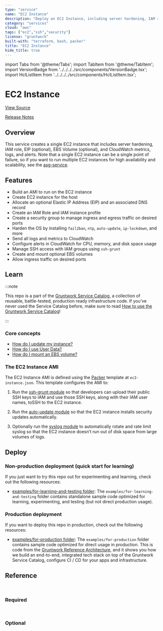 ```yaml
---
type: "service"
name: "EC2 Instance"
description: "Deploy an EC2 Instance, including server hardening, IAM role, EIP, EBS Volume, and CloudWatch metrics, logs, and alerts."
category: "services"
cloud: "aws"
tags: ["ec2","ssh","security"]
license: "gruntwork"
built-with: "terraform, bash, packer"
title: "EC2 Instance"
hide_title: true
---
```


import Tabs from '@theme/Tabs';
import TabItem from '@theme/TabItem';
import VersionBadge from '../../../../src/components/VersionBadge.tsx';
import HclListItem from '../../../../src/components/HclListItem.tsx';

<VersionBadge version="0.85.0" lastModifiedVersion="0.84.4"/>

# EC2 Instance


<a href="https://github.com/gruntwork-io/terraform-aws-service-catalog/tree/master/modules/services/ec2-instance" className="link-button">View Source</a>

<a href="https://github.com/gruntwork-io/terraform-aws-service-catalog/releases?q=services%2Fec2-instance" className="link-button" title="Release notes for only the service catalog versions which impacted this service.">Release Notes</a>

## Overview

This service creates a single EC2 instance that includes server hardening, IAM role, EIP (optional), EBS Volume
(optional), and CloudWatch metrics, logs, and alerts. Note that a single EC2 instance can be a single point of failure,
so if you want to run multiple EC2 instances for high availability and scalability, see the
[asg-service](https://github.com/gruntwork-io/terraform-aws-service-catalog/tree/master/modules/services/asg-service).

## Features

*   Build an AMI to run on the EC2 instance
*   Create EC2 instance for the host
*   Allocate an optional Elastic IP Address (EIP) and an associated DNS record
*   Create an IAM Role and IAM instance profile
*   Create a security group to manage ingress and egress traffic on desired ports
*   Harden the OS by installing `fail2ban`, `ntp`, `auto-update`, `ip-lockdown`, and more
*   Send all logs and metrics to CloudWatch
*   Configure alerts in CloudWatch for CPU, memory, and disk space usage
*   Manage SSH access with IAM groups using `ssh-grunt`
*   Create and mount optional EBS volumes
*   Allow ingress traffic on desired ports

## Learn

:::note

This repo is a part of the [Gruntwork Service Catalog](https://github.com/gruntwork-io/terraform-aws-service-catalog/),
a collection of reusable, battle-tested, production ready infrastructure code.
If you’ve never used the Service Catalog before, make sure to read
[How to use the Gruntwork Service Catalog](https://docs.gruntwork.io/reference/services/intro/overview)!

:::

### Core concepts

*   [How do I update my instance?](https://github.com/gruntwork-io/terraform-aws-service-catalog/tree/master/modules/services/ec2-instance/core-concepts.md#how-do-i-update-my-instance)
*   [How do I use User Data?](https://github.com/gruntwork-io/terraform-aws-service-catalog/tree/master/modules/services/ec2-instance/core-concepts.md#how-do-i-use-user-data)
*   [How do I mount an EBS volume?](https://github.com/gruntwork-io/terraform-aws-service-catalog/tree/master/modules/services/ec2-instance/core-concepts.md#how-do-i-mount-an-ebs-volume)

### The EC2 Instance AMI

The EC2 Instance AMI is defined using the [Packer](https://www.packer.io/) template at `ec2-instance.json`.
This template configures the AMI to:

1.  Run the [ssh-grunt module](https://github.com/gruntwork-io/terraform-aws-security/tree/master/modules/ssh-grunt) so
    that developers can upload their public SSH keys to IAM and use those SSH keys, along with their IAM user names,
    toSSH to the EC2 instance.

2.  Run the [auto-update module](https://github.com/gruntwork-io/terraform-aws-security/tree/master/modules/auto-update)
    so that the EC2 instance installs security updates automatically.

3.  Optionally run the
    [syslog module](https://github.com/gruntwork-io/terraform-aws-monitoring/tree/master/modules/logs/syslog)
    to automatically rotate and rate limit syslog so that the EC2 instance doesn’t run out of disk space from large
    volumes of logs.

## Deploy

### Non-production deployment (quick start for learning)

If you just want to try this repo out for experimenting and learning, check out the following resources:

*   [examples/for-learning-and-testing folder](https://github.com/gruntwork-io/terraform-aws-service-catalog/tree/master/examples/for-learning-and-testing): The `examples/for-learning-and-testing`
    folder contains standalone sample code optimized for learning, experimenting, and testing (but not direct
    production usage).

### Production deployment

If you want to deploy this repo in production, check out the following resources:

*   [examples/for-production folder](https://github.com/gruntwork-io/terraform-aws-service-catalog/tree/master/examples/for-production): The `examples/for-production` folder contains sample code
    optimized for direct usage in production. This is code from the
    [Gruntwork Reference Architecture](https://gruntwork.io/reference-architecture), and it shows you how we build an
    end-to-end, integrated tech stack on top of the Gruntwork Service Catalog, configure CI / CD for your apps and
    infrastructure.

## Reference

<Tabs>
<TabItem value="inputs" label="Inputs" default>

<br/>

### Required

<HclListItem name="allow_port_from_cidr_blocks" requirement="required" description="Accept inbound traffic on these port ranges from the specified CIDR blocks" type="map" typeDetails="map(object({
    from_port   = number
    to_port     = number
    protocol    = string
    cidr_blocks = list(string)
  }))"/>

<HclListItem name="allow_port_from_security_group_ids" requirement="required" description="Accept inbound traffic on these port ranges from the specified security groups" type="map" typeDetails="map(object({
    from_port                = number
    to_port                  = number
    protocol                 = string
    source_security_group_id = string
  }))"/>

<HclListItem name="allow_ssh_from_cidr_blocks" requirement="required" description="Accept inbound SSH from these CIDR blocks" type="list" typeDetails="list(string)"/>

<HclListItem name="allow_ssh_from_security_group_ids" requirement="required" description="Accept inbound SSH from these security groups" type="list" typeDetails="list(string)"/>

<HclListItem name="ami" requirement="required" description="The AMI to run on the EC2 instance. This should be built from the Packer template under ec2-instance.json. One of var.ami or <a href=#ami_filters><code>ami_filters</code></a> is required. Set to null if looking up the ami with filters." type="string"/>

<HclListItem name="ami_filters" requirement="required" description="Properties on the AMI that can be used to lookup a prebuilt AMI for use with the EC2 instance. You can build the AMI using the Packer template ec2-instance.json. Only used if var.ami is null. One of var.ami or <a href=#ami_filters><code>ami_filters</code></a> is required. Set to null if passing the ami ID directly." type="object" typeDetails="object({
    # List of owners to limit the search. Set to null if you do not wish to limit the search by AMI owners.
    owners = list(string)
    # Name/Value pairs to filter the AMI off of. There are several valid keys, for a full reference, check out the
    # documentation for describe-images in the AWS CLI reference
    # (https://docs.aws.amazon.com/cli/latest/reference/ec2/describe-images.html).
    filters = list(object({
      name   = string
      values = list(string)
    }))
  })"/>

<HclListItem name="dns_zone_is_private" requirement="required" description="Specify whether we're selecting a private or public Route 53 DNS Zone" type="bool"/>

<HclListItem name="ebs_volumes" requirement="required" description="The EBS volumes to attach to the instance. This must be a map of key/value pairs." type="any"/>

<HclListItem name="instance_type" requirement="required" description="The type of instance to run for the EC2 instance" type="string"/>

<HclListItem name="name" requirement="required" description="The name of the EC2 instance and the other resources created by these templates" type="string"/>

<HclListItem name="route53_lookup_domain_name" requirement="required" description="The domain name to use to look up the Route 53 hosted zone. Will be a subset of <a href=#fully_qualified_domain_name><code>fully_qualified_domain_name</code></a>: e.g., my-company.com. Only one of <a href=#route53_lookup_domain_name><code>route53_lookup_domain_name</code></a> or <a href=#route53_zone_id><code>route53_zone_id</code></a> should be used."/>

<HclListItem name="route53_zone_id" requirement="required" description="The ID of the hosted zone to use. Allows specifying the hosted zone directly instead of looking it up via domain name. Only one of <a href=#route53_lookup_domain_name><code>route53_lookup_domain_name</code></a> or <a href=#route53_zone_id><code>route53_zone_id</code></a> should be used." type="string"/>

<HclListItem name="subnet_id" requirement="required" description="The ID of the subnet in which to deploy the EC2 instance. Must be a subnet in <a href=#vpc_id><code>vpc_id</code></a>." type="string"/>

<HclListItem name="vpc_id" requirement="required" description="The ID of the VPC in which to deploy the EC2 instance." type="string"/>


<br/>


### Optional

<HclListItem name="additional_security_group_ids" requirement="optional" description="A list of optional additional security group ids to assign to the EC2 instance." type="list" typeDetails="list(string)" defaultValue="[]"/>

<HclListItem name="alarms_sns_topic_arn" requirement="optional" description="The ARNs of SNS topics where CloudWatch alarms (e.g., for CPU, memory, and disk space usage) should send notifications." type="list" typeDetails="list(string)" defaultValue="[]"/>

<HclListItem name="attach_eip" requirement="optional" description="Determines if an Elastic IP (EIP) will be created for this instance." type="bool" defaultValue="true"/>

<HclListItem name="base_domain_name_tags" requirement="optional" description="Tags to use to filter the Route 53 Hosted Zones that might match the hosted zone's name (use if you have multiple public hosted zones with the same name)" type="map" typeDetails="map(string)" defaultValue="{}"/>

<HclListItem name="cloud_init_parts" requirement="optional" description="Cloud init scripts to run on the EC2 instance while it boots. See the part blocks in https://www.terraform.io/docs/providers/template/d/<a href=#cloudinit_config><code>cloudinit_config</code></a>.html for syntax." type="map" typeDetails="map(object({
    filename     = string
    content_type = string
    content      = string
  }))" defaultValue="{}"/>

<HclListItem name="cloudwatch_log_group_kms_key_id" requirement="optional" description="The ID (ARN, alias ARN, AWS ID) of a customer managed KMS Key to use for encrypting log data." type="string" defaultValue="null"/>

<HclListItem name="cloudwatch_log_group_retention_in_days" requirement="optional" description="The number of days to retain log events in the log group. Refer to https://registry.terraform.io/providers/hashicorp/aws/latest/docs/resources/<a href=#cloudwatch_log_group><code>cloudwatch_log_group</code></a>#<a href=#retention_in_days><code>retention_in_days</code></a> for all the valid values. When null, the log events are retained forever." type="number" defaultValue="null"/>

<HclListItem name="cloudwatch_log_group_tags" requirement="optional" description="Tags to apply on the CloudWatch Log Group, encoded as a map where the keys are tag keys and values are tag values." type="map" typeDetails="map(string)" defaultValue="null"/>

<HclListItem name="create_dns_record" requirement="optional" description="Set to true to create a DNS record in Route53 pointing to the EC2 instance. If true, be sure to set <a href=#fully_qualified_domain_name><code>fully_qualified_domain_name</code></a>." type="bool" defaultValue="true"/>

<HclListItem name="default_user" requirement="optional" description="The default OS user for the EC2 instance AMI. For AWS Ubuntu AMIs, which is what the Packer template in ec2-instance.json uses, the default OS user is 'ubuntu'." type="string" defaultValue="ubuntu"/>

<HclListItem name="dns_ttl" requirement="optional" description="DNS Time To Live in seconds." type="number" defaultValue="300"/>

<HclListItem name="ebs_optimized" requirement="optional" description="If true, the launched EC2 Instance will be EBS-optimized." type="bool" defaultValue="true"/>

<HclListItem name="enable_cloudwatch_alarms" requirement="optional" description="Set to true to enable several basic CloudWatch alarms around CPU usage, memory usage, and disk space usage. If set to true, make sure to specify SNS topics to send notifications to using <a href=#alarms_sns_topic_arn><code>alarms_sns_topic_arn</code></a>." type="bool" defaultValue="true"/>

<HclListItem name="enable_cloudwatch_log_aggregation" requirement="optional" description="Set to true to send logs to CloudWatch. This is useful in combination with https://github.com/gruntwork-io/terraform-aws-monitoring/tree/master/modules/logs/cloudwatch-log-aggregation-scripts to do log aggregation in CloudWatch." type="bool" defaultValue="true"/>

<HclListItem name="enable_cloudwatch_metrics" requirement="optional" description="Set to true to add IAM permissions to send custom metrics to CloudWatch. This is useful in combination with https://github.com/gruntwork-io/terraform-aws-monitoring/tree/master/modules/metrics/cloudwatch-memory-disk-metrics-scripts to get memory and disk metrics in CloudWatch for your EC2 instance." type="bool" defaultValue="true"/>

<HclListItem name="enable_fail2ban" requirement="optional" description="Enable fail2ban to block brute force log in attempts. Defaults to true." type="bool" defaultValue="true"/>

<HclListItem name="enable_ip_lockdown" requirement="optional" description="Enable ip-lockdown to block access to the instance metadata. Defaults to true." type="bool" defaultValue="true"/>

<HclListItem name="enable_ssh_grunt" requirement="optional" description="Set to true to add IAM permissions for ssh-grunt (https://github.com/gruntwork-io/terraform-aws-security/tree/master/modules/ssh-grunt), which will allow you to manage SSH access via IAM groups." type="bool" defaultValue="true"/>

<HclListItem name="external_account_ssh_grunt_role_arn" requirement="optional" description="If you are using ssh-grunt and your IAM users / groups are defined in a separate AWS account, you can use this variable to specify the ARN of an IAM role that ssh-grunt can assume to retrieve IAM group and public SSH key info from that account. To omit this variable, set it to an empty string (do NOT use null, or Terraform will complain)." type="string" defaultValue=""/>

<HclListItem name="fully_qualified_domain_name" requirement="optional" description="The apex domain of the hostname for the EC2 instance (e.g., example.com). The complete hostname for the EC2 instance will be var.name.<a href=#fully_qualified_domain_name><code>fully_qualified_domain_name</code></a> (e.g., bastion.example.com). Only used if <a href=#create_dns_record><code>create_dns_record</code></a> is true." type="string" defaultValue=""/>

<HclListItem name="keypair_name" requirement="optional" description="The name of a Key Pair that can be used to SSH to this instance. This instance may have ssh-grunt installed. The preferred way to do SSH access is with your own IAM user name and SSH key. This Key Pair is only as a fallback." type="string" defaultValue="null"/>

<HclListItem name="root_volume_delete_on_termination" requirement="optional" description="If set to true, the root volume will be deleted when the Instance is terminated." type="bool" defaultValue="true"/>

<HclListItem name="root_volume_size" requirement="optional" description="The size of the root volume, in gigabytes." type="number" defaultValue="8"/>

<HclListItem name="root_volume_type" requirement="optional" description="The root volume type. Must be one of: standard, gp2, io1." type="string" defaultValue="standard"/>

<HclListItem name="should_create_cloudwatch_log_group" requirement="optional" description="When true, precreate the CloudWatch Log Group to use for log aggregation from the EC2 instances. This is useful if you wish to customize the CloudWatch Log Group with various settings such as retention periods and KMS encryption. When false, the CloudWatch agent will automatically create a basic log group to use." type="bool" defaultValue="true"/>

<HclListItem name="ssh_grunt_iam_group" requirement="optional" description="If you are using ssh-grunt, this is the name of the IAM group from which users will be allowed to SSH to this EC2 instance. To omit this variable, set it to an empty string (do NOT use null, or Terraform will complain)." type="string" defaultValue=""/>

<HclListItem name="ssh_grunt_iam_group_sudo" requirement="optional" description="If you are using ssh-grunt, this is the name of the IAM group from which users will be allowed to SSH to this EC2 instance. To omit this variable, set it to an empty string (do NOT use null, or Terraform will complain)." type="string" defaultValue=""/>

<HclListItem name="tags" requirement="optional" description="A map of tags to apply to the EC2 instance and the S3 Buckets. The key is the tag name and the value is the tag value." type="map" typeDetails="map(string)" defaultValue="{}"/>

<HclListItem name="tenancy" requirement="optional" description="The tenancy of this instance. Must be one of: default, dedicated, or host." type="string" defaultValue="default"/>

<HclListItem name="use_managed_iam_policies" requirement="optional" description="When true, all IAM policies will be managed as dedicated policies rather than inline policies attached to the IAM roles. Dedicated managed policies are friendlier to automated policy checkers, which may scan a single resource for findings. As such, it is important to avoid inline policies when targeting compliance with various security standards." type="bool" defaultValue="true"/>

</TabItem>
<TabItem value="outputs" label="Outputs">

<br/>

<HclListItem name="dns_name" requirement="required" description="The fully qualified name of the EC2 server."/>

<HclListItem name="ec2_instance_iam_role_arn" requirement="required" description="The ARN of the EC2 server's IAM role."/>

<HclListItem name="ec2_instance_iam_role_id" requirement="required" description="The ID of the EC2 server's IAM role."/>

<HclListItem name="ec2_instance_iam_role_name" requirement="required" description="The name of the EC2 server's IAM role."/>

<HclListItem name="ec2_instance_instance_id" requirement="required" description="The EC2 instance ID of the EC2 server."/>

<HclListItem name="ec2_instance_private_ip" requirement="required" description="The private IP address of the EC2 server."/>

<HclListItem name="ec2_instance_public_ip" requirement="required" description="The public IP address of the EC2 server."/>

<HclListItem name="ec2_instance_security_group_id" requirement="required" description="The ID of the EC2 servers's security group."/>

<HclListItem name="ec2_instance_volume_info" requirement="required" description="Info about the created EBS volumes."/>

<HclListItem name="ec2_instance_volume_parameters" requirement="required" description="The input parameters for the EBS volumes."/>

</TabItem>
</Tabs>


<!-- ##DOCS-SOURCER-START
{"sourcePlugin":"service-catalog-api","hash":"53c45361ba0a2076d03ea0f3815f210f"}
##DOCS-SOURCER-END -->
